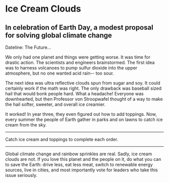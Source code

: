 # Ice Cream Clouds
## In celebration of Earth Day, a modest proposal for solving global climate change
Dateline: The Future...

We only had one planet and things were getting worse.  It was time for drastic action. The scientists and engineers brainstormed. The first idea was to harness volcanoes to pump sulfur dioxide into the upper atmosphere, but no one wanted acid rain-- too sour.

The next idea was ultra reflective clouds spun from sugar and soy.  It could certainly work if the math was right. The only drawback was baseball sized hail that would bonk people hard. What a headache! Everyone was downhearted, but then Professor von Stroopwafel thought of a way to make the hail softer, sweeter, and overall ice creamier.

It worked! In year three, they even figured out how to add toppings.  Now, every summer the people of Earth gather in parks and on lawns to catch ice cream from the sky.  

*****
Catch ice cream and toppings to complete each order.
*****
Global climate change and rainbow sprinkles are real.  Sadly, ice cream clouds are not.  If you love this planet and the people on it, do what you can to save the Earth: drive less, eat less meat, switch to renewable energy sources, live in cities, and most importantly vote for leaders who take this issue seriously.
